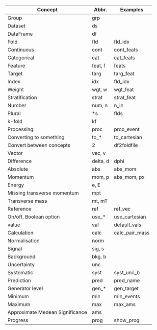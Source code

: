 |Concept|Abbr.|Examples|
|---|---|---|
|Group|grp||
|Dataset|ds||
|DataFrame|df||
|Fold|fld|fld_idx|
|Continuous|cont|cont_feats|
|Categorical|cat|cat_feats|
|Feature|feat, f|feats|
|Target|targ|targ_feat|
|Index|idx|fld_idx|
|Weight|wgt, w| wgt_feat|
|Stratification|strat|strat_feat|
|Number|num, n|n_in|
|Plural|*s|flds|
|k-fold|kf||
|Processing|proc|prco_event|
|Converting to something|to_*|to_cartesian|
|Convert between concepts|2|df2foldfile|
|Vector|vec, v||
|Difference|delta, d|dphi|
|Absolute|abs|abs_mom|
|Momentum|mom, p|abs_mom, px|
|Energy|e, E||
|Missing transverse momentum|mpt||
|Transverse mass|mt, mT||
|Reference|ref|ref_vec|
|On/off, Boolean option|use_*|use_cartesian|
|value|val|default_vals|
|Calculation|calc|calc_pair_mass|
|Normalisation|norm||
|Signal|sig, s||
|Background|bkg, b||
|Uncertainty|unc||
|Systematic|syst|syst_unc_b|
|Prediction|pred|pred_name|
|Generator level|gen_*|gen_target|
|Minimum|min|min_events|
|Maximum|max|max_ams|
|Approximate Medean Significance|ams||
|Progress|prog|show_prog|

